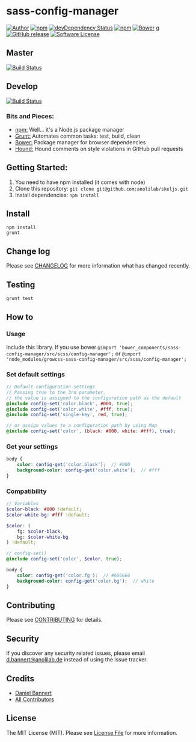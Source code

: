 # sass-config-manager

[![Author](http://img.shields.io/badge/author-@@anolilab-blue.svg?style=flat-square)](https://twitter.com/@anolilab)
[![npm](https://img.shields.io/npm/v/sass-config-manager.svg?style=flat-square)](https://www.npmjs.com/package/sass-config-manager)
[![devDependency Status](https://david-dm.org/growcss/sass-config-manager/dev-status.svg?style=flat-square)](https://david-dm.org/growcss/sass-config-manager#info=devDependencies)
[![npm](https://img.shields.io/npm/v/growcss-sass-config-manager.svg?style=flat-square)](https://www.npmjs.com/package/growcss-sass-config-manager)
[![Bower](https://img.shields.io/bower/v/sass-config-manager.svg?style=flat-square)](https://github.com/growcss/sass-config-manager)
g[![GitHub release](https://img.shields.io/github/release/qubyte/rubidium.svg?style=flat-square)](https://github.com/growcss/sass-config-manager/releases)
[![Software License](https://img.shields.io/badge/license-MIT-brightgreen.svg?style=flat-square)](LICENSE)

## Master
[![Build Status](https://img.shields.io/travis/growcss/sass-config-manager.svg?branch=develop&style=flat-square)](https://travis-ci.org/growcss/sass-config-manager)

## Develop
[![Build Status](https://img.shields.io/travis/growcss/sass-config-manager.svg?branch=develop&style=flat-square)](https://travis-ci.org/growcss/sass-config-manager)

### Bits and Pieces:
* [npm:](https://npmjs.org/) Well... it's a Node.js package manager
* [Grunt:](http://gruntjs.com/) Automates common tasks: test, build, clean
* [Bower:](http://bower.io/) Package manager for browser dependencies
* [Hound:](https://houndci.com/) Hound comments on style violations in GitHub pull requests

## Getting Started:

1. You need to have npm installed (it comes with node)
2. Clone this repository: `git clone git@github.com:anolilab/skeljs.git`
3. Install dependencies: `npm install`

## Install

~~~
npm install
grunt
~~~

## Change log

Please see [CHANGELOG](CHANGELOG.md) for more information what has changed recently.

## Testing

~~~
grunt test
~~~

## How to

### Usage
Include this library. If you use bower ``@import 'bower_components/sass-config-manager/src/scss/config-manager';`` or ``@import 'node_modules/growcss-sass-config-manager/src/scss/config-manager';``

### Set default settings
~~~scss
// Default configuration settings
// Passing true to the 3rd parameter,
// the value is assigned to the configuration path as the default
@include config-set('color.black', #000, true);
@include config-set('color.white', #fff, true);
@include config-set('single-key', red, true);

// or assign values to a configuration path by using Map
@include config-set('color', (black: #000, white: #fff), true);
~~~

### Get your settings
~~~scss
body {
    color: config-get('color.black');  // #000
    background-color: config-get('color.white');  // #fff
}
~~~

### Compatibility
~~~scss
// Variables
$color-black: #000 !default;
$color-white-bg: #fff !default;

$color: (
    fg: $color-black,
    bg: $color-white-bg
) !default;

// config-set()
@include config-set('color', $color, true);

body {
    color: config-get('color.fg');  // #666666
    background-color: config-get('color.bg');  // white
}
~~~

## Contributing

Please see [CONTRIBUTING](CONTRIBUTING.md) for details.

## Security

If you discover any security related issues, please email d.bannert@anolilab.de instead of using the issue tracker.

## Credits

- [Daniel Bannert](https://github.com/growcss)
- [All Contributors](../../contributors)

## License

The MIT License (MIT). Please see [License File](LICENSE.md) for more information.
